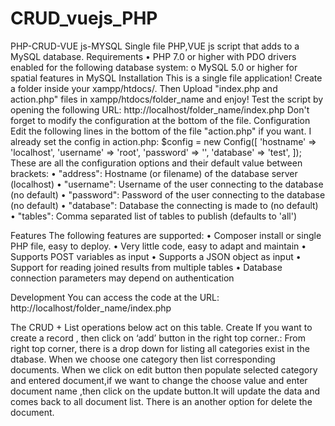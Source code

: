# CRUD_vuejs_PHP
PHP-CRUD-VUE js-MYSQL
Single file PHP,VUE js script that adds to a MySQL database.
Requirements
•	PHP 7.0 or higher with PDO drivers enabled for the following database system:
o	MySQL 5.0  or higher for spatial features in MySQL
Installation
This is a single file application! Create a folder inside your xampp/htdocs/.
Then Upload "index.php and action.php" files in xampp/htdocs/folder_name and enjoy!
Test the script by opening the following URL:
http://localhost/folder_name/index.php
Don't forget to modify the configuration at the bottom of the file.
Configuration
Edit the following lines in the bottom of the file "action.php" if you want. I already set the config in action.php:
$config = new Config([
    'hostname' => 'localhost',
    'username' => 'root',
    'password' => '',
    'database' => 'test',
]);
These are all the configuration options and their default value between brackets:
•	"address": Hostname (or filename) of the database server (localhost)
•	"username": Username of the user connecting to the database (no default)
•	"password": Password of the user connecting to the database (no default)
•	"database": Database the connecting is made to (no default)
•	"tables": Comma separated list of tables to publish (defaults to 'all')

Features
The following features are supported:
•	Composer install or single PHP file, easy to deploy.
•	Very little code, easy to adapt and maintain
•	Supports POST variables as input 
•	Supports a JSON object as input
•	Support for reading joined results from multiple tables
•	Database connection parameters may depend on authentication

Development
You can access the code at the URL:
http://localhost/folder_name/index.php


The CRUD + List operations below act on this table.
Create
If you want to create a record , then click on ‘add’ button in the right top corner.:
From right top corner, there is a drop down for listing all categories exist in the dtabase. When we choose one category then list corresponding documents.
When we click on edit button then populate selected category and entered document,if we want to change the choose value and enter document name ,then click on the update button.It will update the data and comes back to all document list.
There is an another option for delete the document.
